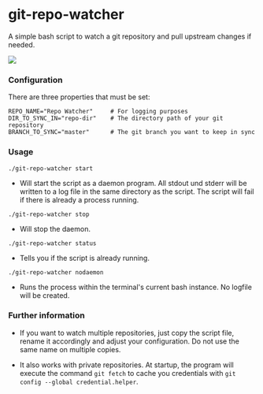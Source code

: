 # git-repo-watcher

A simple bash script to watch a git repository and pull upstream changes if needed. 

![](https://github.com/kolbasa/git-repo-watcher/blob/images/Git-Repo-Watcher.gif)

### Configuration

There are three properties that must be set:
```Shell
REPO_NAME="Repo Watcher"     # For logging purposes
DIR_TO_SYNC_IN="repo-dir"    # The directory path of your git repository
BRANCH_TO_SYNC="master"      # The git branch you want to keep in sync
```

### Usage

```
./git-repo-watcher start
```
* Will start the script as a daemon program. All stdout und stderr will be written to a log file in the same directory as the script. The script will fail if there is already a process running.

```
./git-repo-watcher stop
```
* Will stop the daemon.

```
./git-repo-watcher status
```
* Tells you if the script is already running.

```
./git-repo-watcher nodaemon
```
* Runs the process within the terminal's current bash instance. No logfile will be created. 

### Further information

* If you want to watch multiple repositories, just copy the script file, rename it accordingly and adjust your configuration. Do not use the same name on multiple copies.

* It also works with private repositories. At startup, the program will execute the command `git fetch` to cache you credentials with `git config --global credential.helper`.
